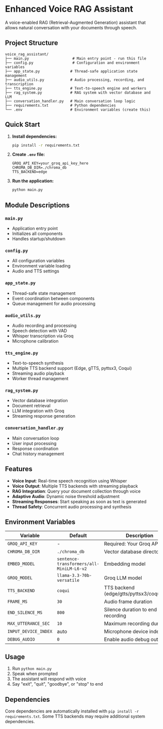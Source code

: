# Enhanced Voice RAG Assistant

A voice-enabled RAG (Retrieval-Augmented Generation) assistant that allows natural conversation with your documents through speech.

## Project Structure

```
voice_rag_assistant/
├── main.py                    # Main entry point - run this file
├── config.py                  # Configuration and environment variables
├── app_state.py              # Thread-safe application state management
├── audio_utils.py            # Audio processing, recording, and transcription
├── tts_engine.py             # Text-to-speech engine and workers
├── rag_system.py             # RAG system with vector database and LLM
├── conversation_handler.py   # Main conversation loop logic
├── requirements.txt          # Python dependencies
└── .env                      # Environment variables (create this)
```

## Quick Start

1. **Install dependencies:**
   ```bash
   pip install -r requirements.txt
   ```

2. **Create `.env` file:**
   ```
   GROQ_API_KEY=your_groq_api_key_here
   CHROMA_DB_DIR=./chroma_db
   TTS_BACKEND=edge
   ```

3. **Run the application:**
   ```bash
   python main.py
   ```

## Module Descriptions

### `main.py`
- Application entry point
- Initializes all components
- Handles startup/shutdown

### `config.py`
- All configuration variables
- Environment variable loading
- Audio and TTS settings

### `app_state.py`
- Thread-safe state management
- Event coordination between components
- Queue management for audio processing

### `audio_utils.py`
- Audio recording and processing
- Speech detection with VAD
- Whisper transcription via Groq
- Microphone calibration

### `tts_engine.py`
- Text-to-speech synthesis
- Multiple TTS backend support (Edge, gTTS, pyttsx3, Coqui)
- Streaming audio playback
- Worker thread management

### `rag_system.py`
- Vector database integration
- Document retrieval
- LLM integration with Groq
- Streaming response generation

### `conversation_handler.py`
- Main conversation loop
- User input processing
- Response coordination
- Chat history management

## Features

- **Voice Input**: Real-time speech recognition using Whisper
- **Voice Output**: Multiple TTS backends with streaming playback
- **RAG Integration**: Query your document collection through voice
- **Adaptive Audio**: Dynamic noise threshold adjustment
- **Streaming Responses**: Start speaking as soon as text is generated
- **Thread Safety**: Concurrent audio processing and synthesis

## Environment Variables

| Variable | Default | Description |
|----------|---------|-------------|
| `GROQ_API_KEY` | - | Required: Your Groq API key |
| `CHROMA_DB_DIR` | `./chroma_db` | Vector database directory |
| `EMBED_MODEL` | `sentence-transformers/all-MiniLM-L6-v2` | Embedding model |
| `GROQ_MODEL` | `llama-3.3-70b-versatile` | Groq LLM model |
| `TTS_BACKEND` | `coqui` | TTS backend (edge/gtts/pyttsx3/coqui/auto) |
| `FRAME_MS` | `30` | Audio frame duration |
| `END_SILENCE_MS` | `800` | Silence duration to end recording |
| `MAX_UTTERANCE_SEC` | `10` | Maximum recording duration |
| `INPUT_DEVICE_INDEX` | auto | Microphone device index |
| `DEBUG_AUDIO` | `0` | Enable audio debug output |

## Usage

1. Run `python main.py`
2. Speak when prompted
3. The assistant will respond with voice
4. Say "exit", "quit", "goodbye", or "stop" to end

## Dependencies

Core dependencies are automatically installed with `pip install -r requirements.txt`. Some TTS backends may require additional system dependencies.